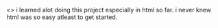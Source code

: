 <> i learned alot doing this project especially in html so far. i never knew html was so easy atleast to get started.
